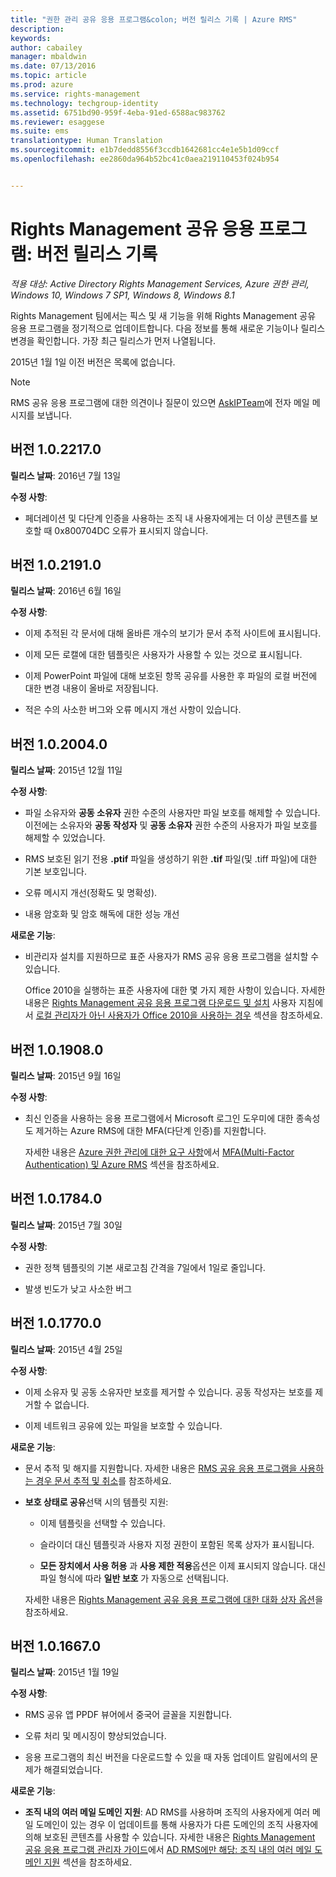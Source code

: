 ```yaml
---
title: "권한 관리 공유 응용 프로그램&colon; 버전 릴리스 기록 | Azure RMS"
description: 
keywords: 
author: cabailey
manager: mbaldwin
ms.date: 07/13/2016
ms.topic: article
ms.prod: azure
ms.service: rights-management
ms.technology: techgroup-identity
ms.assetid: 6751bd90-959f-4eba-91ed-6588ac983762
ms.reviewer: esaggese
ms.suite: ems
translationtype: Human Translation
ms.sourcegitcommit: e1b7dedd8556f3ccdb1642681cc4e1e5b1d09ccf
ms.openlocfilehash: ee2860da964b52bc41c0aea219110453f024b954


---
```


# Rights Management 공유 응용 프로그램: 버전 릴리스 기록

*적용 대상: Active Directory Rights Management Services, Azure 권한 관리, Windows 10, Windows 7 SP1, Windows 8, Windows 8.1*

Rights Management 팀에서는 픽스 및 새 기능을 위해 Rights Management 공유 응용 프로그램을 정기적으로 업데이트합니다. 다음 정보를 통해 새로운 기능이나 릴리스 변경을 확인합니다. 가장 최근 릴리스가 먼저 나열됩니다.

2015년 1월 1일 이전 버전은 목록에 없습니다.

> [!NOTE]
> RMS 공유 응용 프로그램에 대한 의견이나 질문이 있으면 [AskIPTeam](mailto:AskIPTeam@microsoft.com?subject=RMS%20sharing%20app:%20Feedback%20or%20question)에 전자 메일 메시지를 보냅니다.

## 버전 1.0.2217.0

**릴리스 날짜**: 2016년 7월 13일

**수정 사항**:

- 페더레이션 및 다단계 인증을 사용하는 조직 내 사용자에게는 더 이상 콘텐츠를 보호할 때 0x800704DC 오류가 표시되지 않습니다.



## 버전 1.0.2191.0
**릴리스 날짜**: 2016년 6월 16일

**수정 사항**:

- 이제 추적된 각 문서에 대해 올바른 개수의 보기가 문서 추적 사이트에 표시됩니다.

- 이제 모든 로캘에 대한 템플릿은 사용자가 사용할 수 있는 것으로 표시됩니다.

- 이제 PowerPoint 파일에 대해 보호된 항목 공유를 사용한 후 파일의 로컬 버전에 대한 변경 내용이 올바로 저장됩니다.

- 적은 수의 사소한 버그와 오류 메시지 개선 사항이 있습니다.


## 버전 1.0.2004.0
**릴리스 날짜**: 2015년 12월 11일

**수정 사항**:

-   파일 소유자와 **공동 소유자** 권한 수준의 사용자만 파일 보호를 해제할 수 있습니다. 이전에는 소유자와 **공동 작성자** 및 **공동 소유자** 권한 수준의 사용자가 파일 보호를 해제할 수 있었습니다.

-   RMS 보호된 읽기 전용 **.ptif** 파일을 생성하기 위한 **.tif** 파일(및 .tiff 파일)에 대한 기본 보호입니다.

-   오류 메시지 개선(정확도 및 명확성).

-   내용 암호화 및 암호 해독에 대한 성능 개선

**새로운 기능**:

-   비관리자 설치를 지원하므로 표준 사용자가 RMS 공유 응용 프로그램을 설치할 수 있습니다.

    Office 2010을 실행하는 표준 사용자에 대한 몇 가지 제한 사항이 있습니다. 자세한 내용은 [Rights Management 공유 응용 프로그램 다운로드 및 설치](install-sharing-app.md) 사용자 지침에서 [로컬 관리자가 아닌 사용자가 Office 2010을 사용하는 경우](install-sharing-app.md#if-you-are-not-a-local-administrator-and-use-office-2010) 섹션을 참조하세요.

## 버전 1.0.1908.0
**릴리스 날짜**: 2015년 9월 16일

**수정 사항**:

-   최신 인증을 사용하는 응용 프로그램에서 Microsoft 로그인 도우미에 대한 종속성도 제거하는 Azure RMS에 대한 MFA(다단계 인증)를 지원합니다.

    자세한 내용은 [Azure 권한 관리에 대한 요구 사항](../get-started/requirements-azure-rms.md)에서 [MFA(Multi-Factor Authentication) 및 Azure RMS](../get-started/requirements-azure-ad.md#multi-factor-authentication-mfa-and-azure-rms) 섹션을 참조하세요.

## 버전 1.0.1784.0
**릴리스 날짜**: 2015년 7월 30일

**수정 사항**:

-   권한 정책 템플릿의 기본 새로고침 간격을 7일에서 1일로 줄입니다.

-   발생 빈도가 낮고 사소한 버그

## 버전 1.0.1770.0
**릴리스 날짜**: 2015년 4월 25일

**수정 사항**:

-   이제 소유자 및 공동 소유자만 보호를 제거할 수 있습니다. 공동 작성자는 보호를 제거할 수 없습니다.

-   이제 네트워크 공유에 있는 파일을 보호할 수 있습니다.

**새로운 기능**:

-   문서 추적 및 해지를 지원합니다. 자세한 내용은 [RMS 공유 응용 프로그램을 사용하는 경우 문서 추적 및 취소](sharing-app-track-revoke.md)를 참조하세요.

-   **보호 상태로 공유**선택 시의 템플릿 지원:

    -   이제 템플릿을 선택할 수 있습니다.

    -   슬라이더 대신 템플릿과 사용자 지정 권한이 포함된 목록 상자가 표시됩니다.

    -   **모든 장치에서 사용 허용** 과 **사용 제한 적용**옵션은 이제 표시되지 않습니다. 대신 파일 형식에 따라 **일반 보호** 가 자동으로 선택됩니다.

    자세한 내용은 [Rights Management 공유 응용 프로그램에 대한 대화 상자 옵션](sharing-app-dialog-box.md)을 참조하세요.

## 버전 1.0.1667.0
**릴리스 날짜**: 2015년 1월 19일

**수정 사항**:

-   RMS 공유 앱 PPDF 뷰어에서 중국어 글꼴을 지원합니다.

-   오류 처리 및 메시징이 향상되었습니다.

-   응용 프로그램의 최신 버전을 다운로드할 수 있을 때 자동 업데이트 알림에서의 문제가 해결되었습니다.

**새로운 기능**:

-   **조직 내의 여러 메일 도메인 지원**: AD RMS를 사용하며 조직의 사용자에게 여러 메일 도메인이 있는 경우 이 업데이트를 통해 사용자가 다른 도메인의 조직 사용자에 의해 보호된 콘텐츠를 사용할 수 있습니다. 자세한 내용은 [Rights Management 공유 응용 프로그램 관리자 가이드](sharing-app-admin-guide.md)에서 [AD RMS에만 해당: 조직 내의 여러 메일 도메인 지원](sharing-app-admin-guide.md#ad-rms-only-support-for-multiple-email-domains-within-your-organization) 섹션을 참조하세요.




<!--HONumber=Jul16_HO3-->


